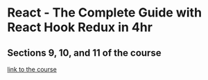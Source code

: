 # React - The Complete Guide with React Hook Redux in 4hr

## Sections 9, 10, and 11 of the course

[link to the course](https://www.udemy.com/course/complete-react-course-w-hooks-react-router-redux-usecontext/)
